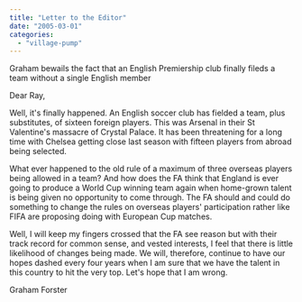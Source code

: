 ```yaml
---
title: "Letter to the Editor"
date: "2005-03-01"
categories: 
  - "village-pump"
---
```


Graham bewails the fact that an English Premiership club finally fileds a team without a single English member

Dear Ray,

Well, it's finally happened. An English soccer club has fielded a team, plus substitutes, of sixteen foreign players. This was Arsenal in their St Valentine's massacre of Crystal Palace. It has been threatening for a long time with Chelsea getting close last season with fifteen players from abroad being selected.

What ever happened to the old rule of a maximum of three overseas players being allowed in a team? And how does the FA think that England is ever going to produce a World Cup winning team again when home-grown talent is being given no opportunity to come through. The FA should and could do something to change the rules on overseas players' participation rather like FIFA are proposing doing with European Cup matches.

Well, I will keep my fingers crossed that the FA see reason but with their track record for common sense, and vested interests, I feel that there is little likelihood of changes being made. We will, therefore, continue to have our hopes dashed every four years when I am sure that we have the talent in this country to hit the very top. Let's hope that I am wrong.

Graham Forster
